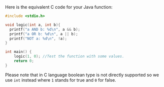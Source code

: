 Here is the equivalent C code for your Java function:

```C
#include <stdio.h>

void logic(int a, int b){
  printf("a AND b: %d\n", a && b);
  printf("a OR b: %d\n", a || b);
  printf("NOT a: %d\n", !a);
}

int main() {
    logic(1, 0); //Test the function with some values.
    return 0;
}
```
Please note that in C language boolean type is not directly supported so we use `int` instead where `1` stands for true and `0` for false.
